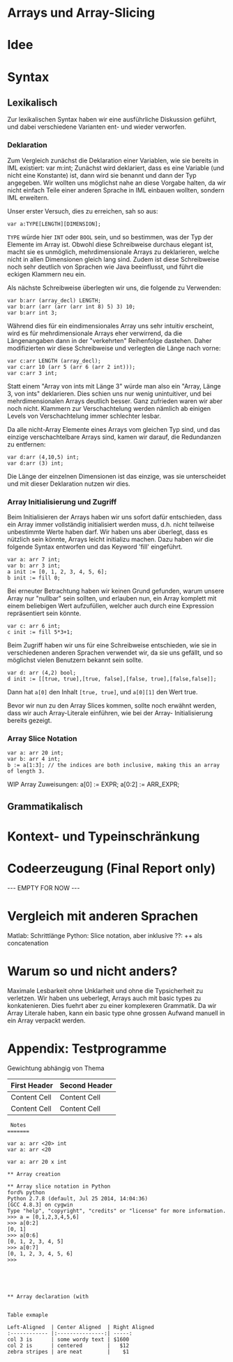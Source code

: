 # Arrays und Array-Slicing

# Idee

# Syntax 

## Lexikalisch

Zur lexikalischen Syntax haben wir eine ausführliche Diskussion geführt, und dabei verschiedene Varianten ent- und wieder verworfen.

### Deklaration
Zum Vergleich zunächst die Deklaration einer Variablen, wie sie bereits in IML existiert:
var m:int;
Zunächst wird deklariert, dass es eine Variable (und nicht eine Konstante) ist, dann wird sie benannt und dann der Typ angegeben.
Wir wollten uns möglichst nahe an diese Vorgabe halten, da wir nicht einfach Teile einer anderen Sprache in IML einbauen wollten, sondern 
IML erweitern.

Unser erster Versuch, dies zu erreichen, sah so aus:

```
var a:TYPE[LENGTH][DIMENSION];
```

`TYPE` würde hier `INT` oder `BOOL` sein, und so bestimmen, was der Typ der Elemente im Array ist. Obwohl diese Schreibweise durchaus elegant 
ist, macht sie es unmöglich, mehrdimensionale Arrays zu deklarieren, welche nicht in allen Dimensionen gleich lang sind. Zudem ist diese
Schreibweise noch sehr deutlich von Sprachen wie Java beeinflusst, und führt die eckigen Klammern neu ein.

Als nächste Schreibweise überlegten wir uns, die folgende zu Verwenden:

```
var b:arr (array_decl) LENGTH;
var b:arr (arr (arr (arr int 8) 5) 3) 10;
var b:arr int 3;
```

Während dies für ein eindimensionales Array uns sehr intuitiv erscheint, wird es für mehrdimensionale Arrays eher verwirrend, da die 
Längenangaben dann in der "verkehrten" Reihenfolge dastehen.
Daher modifizierten wir diese Schreibweise und verlegten die Länge nach vorne:

```
var c:arr LENGTH (array_decl);
var c:arr 10 (arr 5 (arr 6 (arr 2 int)));
var c:arr 3 int;
```

Statt einem "Array von ints mit Länge 3" würde man also ein "Array, Länge 3, von ints" deklarieren. Dies schien uns nur wenig
unintuitiver, und bei mehrdimensionalen Arrays deutlich besser. Ganz zufrieden waren wir aber noch nicht. Klammern zur Verschachtelung
werden nämlich ab einigen Levels von Verschachtelung immer schlechter lesbar.

Da alle nicht-Array Elemente eines Arrays vom gleichen Typ sind, und das einzige verschachtelbare Arrays sind, kamen wir darauf, die
Redundanzen zu entfernen:

```
var d:arr (4,10,5) int;
var d:arr (3) int;
```

Die Länge der einzelnen Dimensionen ist das einzige, was sie unterscheidet und mit dieser Deklaration nutzen wir dies.


### Array Initialisierung und Zugriff

Beim Initialisieren der Arrays haben wir uns sofort dafür entschieden, dass ein Array immer vollständig initialisiert werden muss,
d.h. nicht teilweise unbestimmte Werte haben darf. Wir haben uns aber überlegt, dass es nützlich sein könnte, Arrays leicht initializu machen. Dazu haben wir die folgende Syntax entworfen und das Keyword 'fill' eingeführt.

```
var a: arr 7 int;
var b: arr 3 int;
a init := [0, 1, 2, 3, 4, 5, 6];
b init := fill 0;
```

Bei erneuter Betrachtung haben wir keinen Grund gefunden, warum unsere Array nur "nullbar" sein sollten, und erlauben nun, ein Array
komplett mit einem beliebigen Wert aufzufüllen, welcher auch durch eine Expression repräsentiert sein könnte.

```
var c: arr 6 int;
c init := fill 5*3+1;
```

Beim Zugriff haben wir uns für eine Schreibweise entschieden, wie sie in verschiedenen anderen Sprachen verwendet wir, da sie uns gefällt,
und so möglichst vielen Benutzern bekannt sein sollte.

```
var d: arr (4,2) bool;
d init := [[true, true],[true, false],[false, true],[false,false]];
```

Dann hat `a[0]` den Inhalt `[true, true]`, und `a[0][1]` den Wert true.

Bevor wir nun zu den Array Slices kommen, sollte noch erwähnt werden, dass wir auch Array-Literale einführen, wie bei der Array-
Initialisierung bereits gezeigt.

### Array Slice Notation

```
var a: arr 20 int;
var b: arr 4 int;
b := a[1:3]; // the indices are both inclusive, making this an array of length 3.
```

WIP Array Zuweisungen:
a[0] := EXPR;
a[0:2] := ARR_EXPR;


## Grammatikalisch

# Kontext- und Typeinschränkung


# Codeerzeugung (Final Report only)
--- EMPTY FOR NOW ---

# Vergleich mit anderen Sprachen
Matlab: Schrittlänge
Python: Slice notation, aber inklusive
??: ++ als concatenation


# Warum so und nicht anders?
Maximale Lesbarkeit ohne Unklarheit und ohne die Typsicherheit zu verletzen.
Wir haben uns ueberlegt, Arrays auch mit basic types zu konkatenieren. Dies fuehrt aber zu einer komplexeren Grammatik. Da wir Array Literale haben, kann ein basic type ohne grossen Aufwand manuell in ein Array verpackt werden.


# Appendix: Testprogramme


Gewichtung abhängig von Thema


First Header  | Second Header
------------- | -------------
Content Cell  | Content Cell
Content Cell  | Content Cell


```
 Notes
=======

var a: arr <20> int
var a: arr <20

var a: arr 20 x int

** Array creation

** Array slice notation in Python
ford% python
Python 2.7.8 (default, Jul 25 2014, 14:04:36)
[GCC 4.8.3] on cygwin
Type "help", "copyright", "credits" or "license" for more information.
>>> a = [0,1,2,3,4,5,6]
>>> a[0:2]
[0, 1]
>>> a[0:6]
[0, 1, 2, 3, 4, 5]
>>> a[0:7]
[0, 1, 2, 3, 4, 5, 6]
>>>





** Array declaration (with 


Table exmaple

Left-Aligned  | Center Aligned  | Right Aligned 
:------------ |:---------------:| -----:
col 3 is      | some wordy text | $1600 
col 2 is      | centered        |   $12 
zebra stripes | are neat        |    $1 
```
